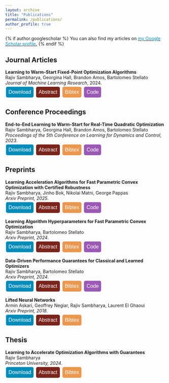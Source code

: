 ```yaml
---
layout: archive
title: "Publications"
permalink: /publications/
author_profile: true
---
```


<style>
.button {
  background-color: #4CAF50; /* Green */
  border: none;
  color: white;
  padding: 8px 8px;
  text-align: center;
  text-decoration: none;
  display: inline-block;
  font-size: 16px;
  margin: 4px 2px;
  cursor: pointer;
  border-radius: 5px;
}

.button2 {background-color: #008CBA;} /* Blue */
.button4 {background-color: #7B241C;} /* Red */ 
.button3 {background-color: #9B59B6 ;} /* Purple */ 
.button5 {background-color:#EB984E;} /* Orange-brown */
.button6 {background-color:#58D68D;} /* Green */
.button7 {background-color:#1F77B4; color:#1F77B4} /* Blue */
.button8 {background-color:#FF7F0E; color:#FF7F0E} /* Orange */
.button9 {background-color:#2CA02C; color:#2CA02C} /* Green */
.button10 {background-color:black; color:black} /* Black */
.button11 {background-color:#BF00BF; color:#BF00BF} /* Magenta */


a:link {
  color: #008CBA;
  background-color: white;
  text-decoration: none;
}
a:visited {
  color: #008CBA;
  background-color: white;
  text-decoration: none;
}
a:hover {
  color: #008CBA;
  background-color: white;
  text-decoration: none;
}
a:active {
  color: #008CBA;
  background-color: white;
  text-decoration: none;
}
</style>


{% if author.googlescholar %}
  You can also find my articles on <u><a href="{{author.googlescholar}}">my Google Scholar profile</a>.</u>
{% endif %}

## Journal Articles

**Learning to Warm-Start Fixed-Point Optimization Algorithms**\
Rajiv Sambharya, Georgina Hall, Brandon Amos, Bartolomeo Stellato\
*Journal of Machine Learning Research*, 2024.\
<a href="https://jmlr.org/papers/volume25/23-1174/23-1174.pdf">
<button class="button button2">
Download
</button>
</a>
<a href='javascript:;'
onclick='$("#abs_l2ws_fp").toggle()'>
<button class="button button4">
Abstract
</button>
</a>
<a href='javascript:;'
onclick='$("#bib_l2ws_fp").toggle()'>
<button class="button button5">
Bibtex
</button>
</a>
<a href="https://github.com/stellatogrp/l2ws_fixed_point">
<button class="button button3">
Code
</button>
</a>

<div id="abs_l2ws_fp" style="text-align: justify; display: none; color: white; background-color: #7B241C" markdown="1">
We introduce a machine-learning framework to warm-start fixed-point optimization algorithms. Our architecture consists of a neural network mapping problem parameters to warm starts, followed by a predefined number of fixed-point iterations. We propose two loss functions designed to either minimize the fixed-point residual or the distance to a ground truth solution. In this way, the neural network predicts warm starts with the end-to-end goal of minimizing the downstream loss. An important feature of our architecture is its flexibility, in that it can predict a warm start for fixed-point algorithms run for any number of steps, without being limited to the number of steps it has been trained on. We provide PAC-Bayes generalization bounds on unseen data for common classes of fixed-point operators: contractive, linearly convergent, and averaged. Applying this framework to well-known applications in control, statistics, and signal processing, we observe a significant reduction in the number of iterations and solution time required to solve these problems, through learned warm starts.
</div>

<div id="bib_l2ws_fp" style="text-align: justify; display: none; color: white; background-color: #EB984E" markdown="1">
<pre>@article{JMLR:v25:23-1174,
  author  = {Rajiv Sambharya and Georgina Hall and Brandon Amos and Bartolomeo Stellato},
  title   = {Learning to Warm-Start Fixed-Point Optimization Algorithms},
  journal = {Journal of Machine Learning Research},
  year    = {2024},
  volume  = {25},
  number  = {166},
  pages   = {1--46},
  url     = {http://jmlr.org/papers/v25/23-1174.html}
}
</pre>
</div>


## Conference Proceedings

**End-to-End Learning to Warm-Start for Real-Time Quadratic Optimization**\
Rajiv Sambharya, Georgina Hall, Brandon Amos, Bartolomeo Stellato\
*Proceedings of the 5th Conference on Learning for Dynamics and Control, 2023*.\
<a href="https://proceedings.mlr.press/v211/sambharya23a/sambharya23a.pdf">
<button class="button button2">
 Download
</button>
</a>
<a href='javascript:;'
onclick='$("#abs_e2e_qp").toggle()'>
<button class="button button4">
Abstract
</button>
</a>
<a href='javascript:;'
onclick='$("#bib_e2e_qp").toggle()'>
<button class="button button5">
Bibtex
</button>
</a>
<a href="https://github.com/stellatogrp/l2ws">
<button class="button button3">
Code
</button>
</a>



<div id="abs_e2e_qp" style="text-align: justify; display: none; color: white; background-color: #7B241C" markdown="1">
First-order methods are widely used to solve convex quadratic 
programs (QPs) in real-time applications because of their low
 per-iteration cost. However, they can suffer from slow convergence 
 to accurate solutions. In this paper, we present a framework which 
 learns an effective warm-start for a popular first-order method in 
 real-time applications, Douglas-Rachford (DR) splitting, across a family
 of parametric QPs. This framework consists of two modules: a 
 feedforward neural network block, which takes as input the parameters of the QP and outputs a warm-start, and a block which performs a 
fixed number of iterations of DR splitting from this warm-start and outputs a candidate solution. A key feature of our framework is its ability to do end-to-end
learning as we differentiate through the DR iterations. To illustrate the effectiveness
of our method, we provide generalization bounds (based on Rademacher complexity)
that improve with the number of training problems and number of iterations simultaneously. We further apply our method to three real-time applications and observe that, by learning good warm-starts, we are able to significantly reduce the number of
iterations required to obtain high-quality solutions.
</div>
    
<div id="bib_e2e_qp" style="text-align: justify; display: none; color: white; background-color: #EB984E" markdown="1">
<pre>@misc{sambharya_2022_endtoend,
      title={End-to-End Learning to Warm-Start for Real-Time Quadratic Optimization}, 
      author={Rajiv Sambharya and Georgina Hall and Brandon Amos and Bartolomeo Stellato},
      year={2022},
      eprint={2212.08260},
      archivePrefix={arXiv},
      primaryClass={math.OC}
}
</pre>
</div>


## Preprints

**Learning Acceleration Algorithms for Fast Parametric Convex Optimization with Certified Robustness**\
Rajiv Sambharya, Jinho Bok, Nikolai Matni, George Pappas\
*Arxiv Preprint, 2025*.\
<a href="https://arxiv.org/pdf/2507.16264">
<button class="button button2">
Download
</button>
</a>
<a href='javascript:;'
onclick='$("#abs_lah").toggle()'>
<button class="button button4">
Abstract
</button>
</a>
<a href='javascript:;'
onclick='$("#bib_lah").toggle()'>
<button class="button button5">
Bibtex
</button>
</a>
<a href="https://github.com/stellatogrp/dataDrivenOptimizerGuarantees">
<button class="button button3">
Code
</button>
</a>


<div id="abs_lah" style="text-align: justify; display: none; color: white; background-color: #7B241C" markdown="1">
We develop a machine-learning framework to learn hyperparameter sequences for accelerated first-order methods (e.g., the step size and momentum sequences in accelerated gradient descent) to quickly solve parametric convex optimization problems with certified robustness. We obtain a strong form of robustness guarantee -- certification of worst-case performance over all parameters within a set after a given number of iterations -- through regularization-based training. The regularization term is derived from the performance estimation problem (PEP) framework based on semidefinite programming, in which the hyperparameters appear as problem data. We show how to use gradient-based training to learn the hyperparameters for several first-order methods: accelerated versions of gradient descent, proximal gradient descent, and alternating direction method of multipliers. Through various numerical examples from signal processing, control, and statistics, we demonstrate that the quality of the solution can be dramatically improved within a budget of iterations, while also maintaining strong robustness guarantees. Notably, our approach is highly data-efficient in that we only use ten training instances in all of the numerical examples.
</div>

<div id="bib_lah" style="text-align: justify; display: none; color: white; background-color: #EB984E" markdown="1">
<pre>@article{sambharya2024lah,
  title={Learning Acceleration Algorithms for Fast Parametric Convex Optimization with Certified Robustness},
  author={Sambharya, Rajiv and Bok, Jinho and Matni, Nikolai and Pappas, George},
  journal={arXiv preprint arXiv:2507.16264},
  year={2025}
}</pre>
</div>

**Learning Algorithm Hyperparameters for Fast Parametric Convex Optimization**\
Rajiv Sambharya, Bartolomeo Stellato\
*Arxiv Preprint, 2024*.\
<a href="https://arxiv.org/pdf/2411.15717">
<button class="button button2">
Download
</button>
</a>
<a href='javascript:;'
onclick='$("#abs_lah").toggle()'>
<button class="button button4">
Abstract
</button>
</a>
<a href='javascript:;'
onclick='$("#bib_lah").toggle()'>
<button class="button button5">
Bibtex
</button>
</a>
<a href="https://github.com/stellatogrp/dataDrivenOptimizerGuarantees">
<button class="button button3">
Code
</button>
</a>


<div id="abs_lah" style="text-align: justify; display: none; color: white; background-color: #7B241C" markdown="1">
We introduce a machine-learning framework to learn the hyperparameter sequence of first-order methods (e.g., the step sizes in gradient descent) to quickly solve parametric convex optimization problems. Our computational architecture amounts to running fixed-point iterations where the hyperparameters are the same across all parametric instances and consists of two phases. In the first step-varying phase the hyperparameters vary across iterations, while in the second steady-state phase the hyperparameters are constant across iterations. Our learned optimizer is flexible in that it can be evaluated on any number of iterations and is guaranteed to converge to an optimal solution. To train, we minimize the mean square error to a ground truth solution. In the case of gradient descent, the one-step optimal step size is the solution to a least squares problem, and in the case of unconstrained quadratic minimization, we can compute the two and three-step optimal solutions in closed-form. In other cases, we backpropagate through the algorithm steps to minimize the training objective after a given number of steps. We show how to learn hyperparameters for several popular algorithms: gradient descent, proximal gradient descent, and two ADMM-based solvers: OSQP and SCS. We use a sample convergence bound to obtain generalization guarantees for the performance of our learned algorithm for unseen data, providing both lower and upper bounds. We showcase the effectiveness of our method with many examples, including ones from control, signal processing, and machine learning. Remarkably, our approach is highly data-efficient in that we only use 10 problem instances to train the hyperparameters in all of our examples.
</div>

<div id="bib_lah" style="text-align: justify; display: none; color: white; background-color: #EB984E" markdown="1">
<pre>@article{sambharya2024lah,
  title={Learning Algorithm Hyperparameters for Fast Parametric Convex Optimization},
  author={Sambharya, Rajiv and Stellato, Bartolomeo},
  journal={arXiv preprint arXiv:2411.15717},
  year={2024}
}</pre>
</div>

**Data-Driven Performance Guarantees for Classical and Learned Optimizers**\
Rajiv Sambharya, Bartolomeo Stellato\
*Arxiv Preprint, 2024*.\
<a href="https://arxiv.org/pdf/2404.13831.pdf">
<button class="button button2">
Download
</button>
</a>
<a href='javascript:;'
onclick='$("#abs_data_driven_guarantees").toggle()'>
<button class="button button4">
Abstract
</button>
</a>
<a href='javascript:;'
onclick='$("#bib_data_driven_guarantees").toggle()'>
<button class="button button5">
Bibtex
</button>
</a>
<a href="https://github.com/stellatogrp/dataDrivenOptimizerGuarantees">
<button class="button button3">
Code
</button>
</a>


<div id="abs_data_driven_guarantees" style="text-align: justify; display: none; color: white; background-color: #7B241C" markdown="1">
We introduce a data-driven approach to analyze the performance of continuous optimization algorithms using generalization guarantees from statistical learning theory. We study classical and learned optimizers to solve families of parametric optimization problems. We build generalization guarantees for classical optimizers, using a sample convergence bound, and for learned optimizers, using the Probably Approximately Correct (PAC)-Bayes framework. To train learned optimizers, we use a gradient-based algorithm to directly minimize the PAC-Bayes upper bound. Numerical experiments in signal processing, control, and meta-learning showcase the ability of our framework to provide strong generalization guarantees for both classical and learned optimizers given a fixed budget of iterations. For classical optimizers, our bounds are much tighter than those that worst-case guarantees provide. For learned optimizers, our bounds outperform the empirical outcomes observed in their non-learned counterparts.
</div>


<div id="bib_data_driven_guarantees" style="text-align: justify; display: none; color: white; background-color: #EB984E" markdown="1">
<pre>@article{sambharya2024data,
  title={Data-Driven Performance Guarantees for Classical and Learned Optimizers},
  author={Sambharya, Rajiv and Stellato, Bartolomeo},
  journal={arXiv preprint arXiv:2404.13831},
  year={2024}
}</pre>
</div>



**Lifted Neural Networks**\
Armin Askari, Geoffrey Negiar, Rajiv Sambharya, Laurent El Ghaoui\
*Arxiv Preprint, 2018*.\
<a href="https://arxiv.org/pdf/1805.01532.pdf">
<button class="button button2">
Download
</button>
</a>
<a href='javascript:;'
onclick='$("#abs_lifted_nn").toggle()'>
<button class="button button4">
Abstract
</button>
</a>
<a href='javascript:;'
onclick='$("#bib_lifted_nn").toggle()'>
<button class="button button5">
Bibtex
</button>
</a>

<div id="abs_lifted_nn" style="text-align: justify; display: none; color: white; background-color: #7B241C" markdown="1">
We describe a novel family of models of multi- layer feedforward neural networks in which the activation functions are encoded via penalties in the training problem. Our approach is based on representing a non-decreasing activation function as the argmin of an appropriate convex optimization problem. The new framework allows for algorithms such as block-coordinate descent methods to be applied, in which each step is composed of a simple (no hidden layer) supervised learning problem that is parallelizable across data points and/or layers. Experiments indicate that the pro- posed models provide excellent initial guesses for weights for standard neural networks. In addition, the model provides avenues for interesting extensions, such as robustness against noisy in- puts and optimizing over parameters in activation functions.
</div>

<div id="bib_lifted_nn" style="text-align: justify; display: none; color: white; background-color: #EB984E" markdown="1">
<pre>@misc{askari_lifted_nn,
  doi = {10.48550/ARXIV.1805.01532},
  url = {https://arxiv.org/abs/1805.01532},
  author = {Askari, Armin and Negiar, Geoffrey and Sambharya, Rajiv and Ghaoui, Laurent El},
  keywords = {Machine Learning (cs.LG), Machine Learning (stat.ML), FOS: Computer and information sciences, FOS: Computer and information sciences},
  title = {Lifted Neural Networks},
  publisher = {arXiv},
  year = {2018},
  copyright = {Creative Commons Attribution Share Alike 4.0 International}
}</pre>
</div>


## Thesis

**Learning to Accelerate Optimization Algorithms with Guarantees**\
Rajiv Sambharya\
*Princeton University, 2024*.\
<a href="https://dataspace.princeton.edu/handle/88435/dsp01zp38wh03k">
<button class="button button2">
Download
</button>
</a>
<a href='javascript:;'
onclick='$("#abs_thesis").toggle()'>
<button class="button button4">
Abstract
</button>
</a>
<a href='javascript:;'
onclick='$("#bib_thesis").toggle()'>
<button class="button button5">
Bibtex
</button>
</a>

<div id="abs_thesis" style="text-align: justify; display: none; color: white; background-color: #7B241C" markdown="1">
	In many real-world scenarios, we need to repeatedly solve similar instances of a parametric optimization problem. Since these problems generally lack closed-form solutions, iterative algorithms are needed to solve them. Yet, due to the limited time available to compute solutions, in many applications, we can only afford to run a fixed number of iterations of these algorithms. This thesis focuses on developing methods that blend machine learning and optimization techniques to take advantage of the shared problem structure and solve these problems faster. We put an emphasis on providing guarantees for such methods. The first main chapter presents a machine-learning framework to warm-start fixed-point optimization algorithms. Our architecture consists of a neural network mapping problem parameters to warm starts, followed by a predefined number of fixed-point iterations. We guarantee convergence by construction and provide generalization bounds using Rademacher complexity and Probably Approximately Correct (PAC)-Bayes theory. Applying this framework to well-known applications in a variety of domains using several different fixed-point algorithms, we observe a significant reduction in the time needed to solve these problems. The second main chapter of this thesis presents a framework to learn the hyperparameters of fixed-point optimization algorithms. The learned hyperparameters are shared across all problem instances; they first vary across iterations and then after a predefined number of steps become constant across iterations. We provide convergence guarantees and generalization guarantees to unseen problem instances. We showcase the effectiveness and data-efficiency of our method with many examples across different fixed-point algorithms. The final main chapter introduces a data-driven approach to analyze the performance of continuous optimization algorithms using generalization guarantees from statistical learning theory. We build generalization guarantees for classical optimizers, using a sample convergence bound, and for learned optimizers, using the PAC-Bayes framework. To train learnedoptimizers, we use a gradient-based algorithm to directly minimize the PAC-Bayes upper bound. For classical optimizers, our bounds are much tighter than those that worst-case guarantees provide. For learned optimizers, our bounds outperform the empirical outcomes observed in their non-learned counterparts.
</div>


<div id="bib_thesis" style="text-align: justify; display: none; color: white; background-color: #EB984E" markdown="1">
<pre>@article{sambharya2024thesis,
  title={Learning to Accelerate Optimization Algorithms with Guarantees},
  author={Sambharya, Rajiv},
  school={Princeton University},
  type={phdthesis},
  year={2024}
}</pre>
</div>
